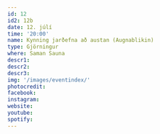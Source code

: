 ```yaml
---
id: 12
id2: 12b
date: 12. júlí
time: '20:00'
name: Kynning jarðefna að austan (Augnablikin)
type: Gjörningur
where: Saman Sauna
descr1: 
descr2: 
descr3: 
img: '/images/eventindex/'
photocredit: 
facebook: 
instagram: 
website:
youtube:
spotify:
---
```

